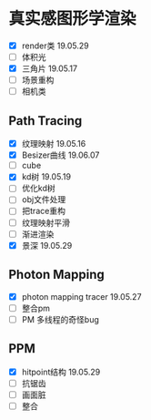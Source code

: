 # 真实感图形学渲染

- [x] render类 19.05.29
- [ ] 体积光
- [x] 三角片 19.05.17
- [ ] 场景重构
- [ ] 相机类

## Path Tracing

- [x] 纹理映射 19.05.16
- [x] Besizer曲线 19.06.07
- [ ] cube
- [x] kd树 19.05.19
- [ ] 优化kd树
- [ ] obj文件处理
- [ ] 把trace重构
- [ ] 纹理映射平滑
- [ ] 渐进渲染
- [x] 景深 19.05.29

## Photon Mapping

- [x] photon mapping tracer 19.05.27
- [ ] 整合pm
- [ ] PM 多线程的奇怪bug

## PPM
- [x] hitpoint结构 19.05.29
- [ ] 抗锯齿
- [ ] 画面脏
- [ ] 整合

